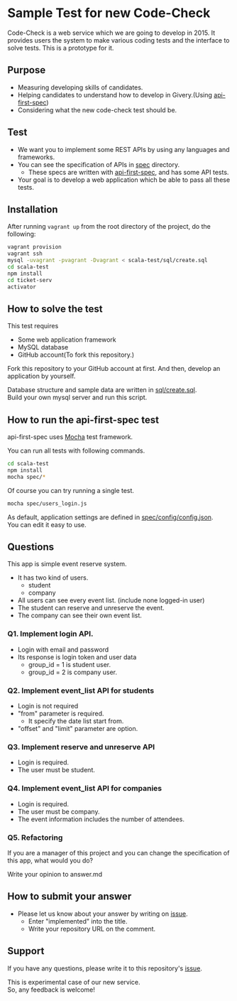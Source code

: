 # Sample Test for new Code-Check

Code-Check is a web service which we are going to develop in 2015.
It provides users the system to make various coding tests and the interface to solve tests.
This is a prototype for it.

## Purpose

- Measuring developing skills of candidates.
- Helping candidates to understand how to develop in Givery.(Using [api-first-spec](https://github.com/shunjikonishi/api-first-spec))
- Considering what the new code-check test should be.

## Test

- We want you to implement some REST APIs by using any languages and frameworks.
- You can see the specification of APIs in [spec](spec) directory.
  - These specs are written with [api-first-spec](https://github.com/shunjikonishi/api-first-spec), and has some API tests.
- Your goal is to develop a web application which be able to pass all these tests.

## Installation
After running `vagrant up` from the root directory of the project, do the following:
```bash
vagrant provision
vagrant ssh
mysql -uvagrant -pvagrant -Dvagrant < scala-test/sql/create.sql
cd scala-test
npm install
cd ticket-serv
activator
```

## How to solve the test
This test requires

- Some web application framework
- MySQL database
- GitHub account(To fork this repository.)

Fork this repository to your GitHub account at first.
And then, develop an application by yourself.

Database structure and sample data are written in [sql/create.sql](sql/create.sql).  
Build your own mysql server and run this script.

## How to run the api-first-spec test
api-first-spec uses [Mocha](http://mochajs.org/) test framework.

You can run all tests with following commands.

``` bash
cd scala-test
npm install
mocha spec/*
```

Of course you can try running a single test.

``` bash
mocha spec/users_login.js
```

As default, application settings are defined in [spec/config/config.json](spec/config/config.json).  
You can edit it easy to use.

## Questions
This app is simple event reserve system.

- It has two kind of users.  
  - student
  - company
- All users can see every event list.
(include none logged-in user)
- The student can reserve and unreserve the event.
- The company can see their own event list.

### Q1. Implement login API.
- Login with email and password
- Its response is login token and user data
  - group_id = 1 is student user.
  - group_id = 2 is company user.

### Q2. Implement event_list API for students
- Login is not required
- "from" parameter is required.
  - It specify the date list start from.
- "offset" and "limit" parameter are option.

### Q3. Implement reserve and unreserve API
- Login is required.
- The user must be student.

### Q4. Implement event_list API for companies
- Login is required.
- The user must be company.
- The event information includes the number of attendees.

### Q5. Refactoring
If you are a manager of this project and you can change the specification of this app, what would you do?

Write your opinion to answer.md

## How to submit your answer
- Please let us know about your answer by writing on [issue](https://github.com/code-check/sample-test/issues).
  - Enter "implemented" into the title.
  - Write your repository URL on the comment.

## Support
If you have any questions, please write it to this repository's [issue](https://github.com/code-check/sample-test/issues).

This is experimental case of our new service.  
So, any feedback is welcome!
